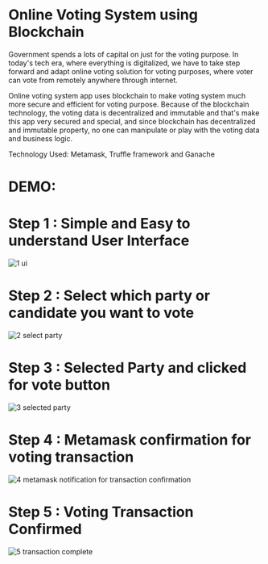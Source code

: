 # Online Voting System using Blockchain 

Government spends a lots of capital on just for the voting purpose. In today's tech era, where everything is digitalized, we have to take step forward and adapt online voting solution for voting purposes, where voter can vote from remotely anywhere through internet.

Online voting system app uses blockchain to make voting system much more secure and efficient for voting purpose. Because of the blockchain technology, the voting data is decentralized and immutable and that's make this app very secured and special, and since blockchain has decentralized and immutable property, no one can manipulate or play with the voting data and business logic. 

Technology Used: Metamask, Truffle framework and Ganache


# DEMO: 

# Step 1 : Simple and Easy to understand User Interface

![1  ui](https://user-images.githubusercontent.com/71513291/181823995-dd445afe-8d4b-4837-9038-6ce25d5c053d.png)

# Step 2 : Select which party or candidate you want to vote

![2  select party](https://user-images.githubusercontent.com/71513291/181823998-a51b6923-5961-4199-b36f-ab4461e2d8c3.png)

# Step 3 : Selected Party and clicked for vote button

![3  selected party](https://user-images.githubusercontent.com/71513291/181824002-53ca0058-1081-4142-b253-b41b5a793522.png)

# Step 4 : Metamask confirmation for voting transaction

![4  metamask notification for transaction confirmation](https://user-images.githubusercontent.com/71513291/181824004-e473f44f-7565-4699-a538-c169b0c6e565.png)

# Step 5 : Voting Transaction Confirmed

![5  transaction complete](https://user-images.githubusercontent.com/71513291/181823988-d50aa06c-69f6-4758-9965-42c9b9ebd195.png)



